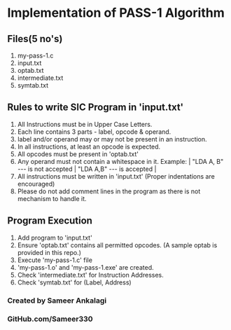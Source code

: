 # Implementation of PASS-1 Algorithm

## Files(5 no's)
  1. my-pass-1.c
  2. input.txt
  3. optab.txt
  4. intermediate.txt
  5. symtab.txt

## Rules to write SIC Program in 'input.txt'
  1. All Instructions must be in Upper Case Letters.
  2. Each line contains 3 parts - label, opcode & operand.
  3. label and/or operand may or may not be present in an instruction.
  4. In all instructions, at least an opcode is expected.
  5. All opcodes must be present in 'optab.txt'
  6. Any operand must not contain a whitespace in it.
     Example: 
     | "LDA A, B" --- is not accepted  | "LDA A,B" --- is accepted |
  7. All instructions must be written in 'input.txt' (Proper indentations are encouraged)
  8. Please do not add comment lines in the program as there is not mechanism to handle it.

## Program Execution
  1. Add program to 'input.txt'
  2. Ensure 'optab.txt' contains all permitted opcodes. (A sample optab is provided in this repo.)
  3. Execute 'my-pass-1.c' file
  4. 'my-pass-1.o' and 'my-pass-1.exe' are created.
  5. Check 'intermediate.txt' for Instruction Addresses.
  6. Check 'symtab.txt' for (Label, Address)

### Created by Sameer Ankalagi
### GitHub.com/Sameer330
